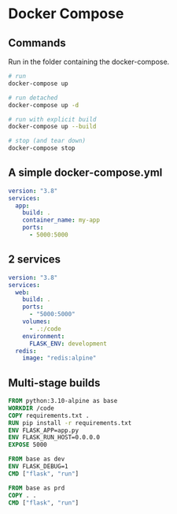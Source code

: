 # Docker Compose

## Commands

Run in the folder containing the docker-compose.

```bash
# run
docker-compose up

# run detached
docker-compose up -d

# run with explicit build
docker-compose up --build

# stop (and tear down)
docker-compose stop
```

## A simple docker-compose.yml

```yml
version: "3.8"
services:
  app:
    build: .
    container_name: my-app
    ports:
      - 5000:5000
```

## 2 services

```yml
version: "3.8"
services:
  web:
    build: .
    ports:
      - "5000:5000"
    volumes:
      - .:/code
    environment:
      FLASK_ENV: development
  redis:
    image: "redis:alpine"
```

## Multi-stage builds

```Dockerfile
FROM python:3.10-alpine as base
WORKDIR /code
COPY requirements.txt .
RUN pip install -r requirements.txt
ENV FLASK_APP=app.py
ENV FLASK_RUN_HOST=0.0.0.0
EXPOSE 5000

FROM base as dev
ENV FLASK_DEBUG=1
CMD ["flask", "run"]

FROM base as prd
COPY . .
CMD ["flask", "run"]
```